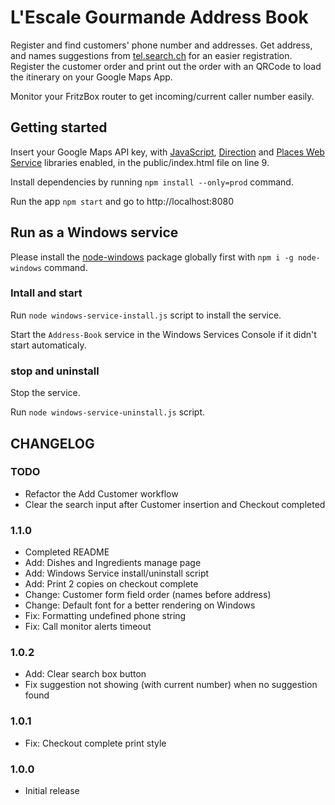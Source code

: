 # L'Escale Gourmande Address Book

Register and find customers' phone number and addresses.
Get address, and names suggestions from [tel.search.ch](https://tel.search.ch) for an easier registration. Register the customer order and print out the order with an QRCode to load the itinerary on your Google Maps App.

Monitor your FritzBox router to get incoming/current caller number easily.


## Getting started

Insert your Google Maps API key, with  [JavaScript](https://developers.google.com/maps/documentation/javascript/), [Direction](https://developers.google.com/maps/documentation/directions/) and [Places Web Service](https://developers.google.com/places/web-service/) libraries enabled, in the public/index.html file on line 9.

Install dependencies by running `npm install --only=prod` command.

Run the app `npm start` and go to http://localhost:8080

## Run as a Windows service

Please install the [node-windows](https://www.npmjs.com/package/node-windows) package globally first with `npm i -g node-windows` command.

### Intall and start

Run `node windows-service-install.js` script to install the service.

Start the `Address-Book` service in the Windows Services Console if it didn't start automaticaly.

### stop and uninstall

Stop the service.

Run `node windows-service-uninstall.js` script.

## CHANGELOG

### TODO
* Refactor the Add Customer workflow
* Clear the search input after Customer insertion and Checkout completed

### 1.1.0
* Completed README
* Add: Dishes and Ingredients manage page
* Add: Windows Service install/uninstall script
* Add: Print 2 copies on checkout complete
* Change: Customer form field order (names before address)
* Change: Default font for a better rendering on Windows
* Fix: Formatting undefined phone string
* Fix: Call monitor alerts timeout

### 1.0.2
* Add: Clear search box button
* Fix suggestion not showing (with current number) when no suggestion found

### 1.0.1
* Fix: Checkout complete print style

### 1.0.0
* Initial release
